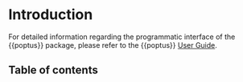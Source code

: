 # Introduction

For detailed information regarding the programmatic interface of the {{poptus}}
package, please refer to the {{poptus}}
[User Guide](https://poptus.readthedocs.io).

## Table of contents

```{tableofcontents}
```
